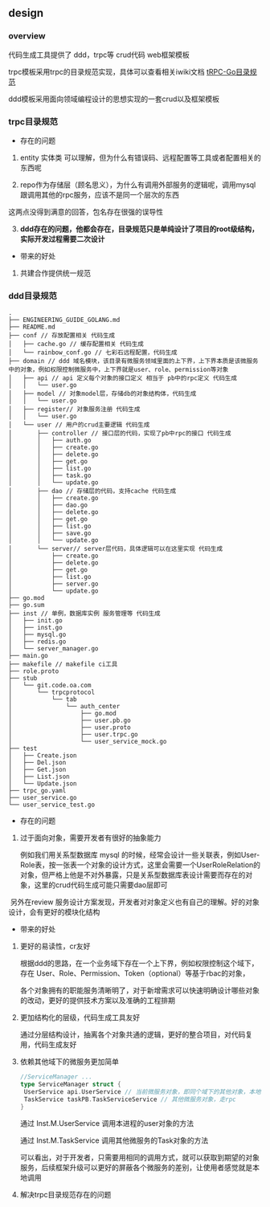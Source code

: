 ## design

### overview

代码生成工具提供了 ddd，trpc等 crud代码 web框架模板

trpc模板采用trpc的目录规范实现，具体可以查看相关iwiki文档 [tRPC-Go目录规范](https://iwiki.woa.com/pages/viewpage.action?pageId=655870569)

ddd模板采用面向领域编程设计的思想实现的一套crud以及框架模板

### trpc目录规范

- 存在的问题

1. entity 实体类 可以理解，但为什么有错误码、远程配置等工具或者配置相关的东西呢

2. repo作为存储层（顾名思义），为什么有调用外部服务的逻辑呢，调用mysql跟调用其他的rpc服务，应该不是同一个层次的东西

这两点没得到满意的回答，包名存在很强的误导性

3. <b>ddd存在的问题，他都会存在，目录规范只是单纯设计了项目的root级结构，实际开发过程需要二次设计</b>

- 带来的好处

1. 共建合作提供统一规范

### ddd目录规范

```shell
.
├── ENGINEERING_GUIDE_GOLANG.md
├── README.md
├── conf // 存放配置相关 代码生成
│   ├── cache.go // 缓存配置相关 代码生成
│   └── rainbow_conf.go // 七彩石远程配置，代码生成
├── domain // ddd 域名模块，该目录有微服务领域里面的上下界，上下界本质是该微服务中的对象，例如权限控制微服务中，上下界就是user、role、permission等对象
│   ├── api // api 定义每个对象的接口定义 相当于 pb中的rpc定义 代码生成
│   │   └── user.go
│   ├── model // 对象model层，存储db的对象结构体，代码生成
│   │   └── user.go
│   ├── register// 对象服务注册 代码生成
│   │   └── user.go
│   └── user // 用户的crud主要逻辑 代码生成
│       ├── controller // 接口层的代码，实现了pb中rpc的接口 代码生成
│       │   ├── auth.go
│       │   ├── create.go
│       │   ├── delete.go
│       │   ├── get.go
│       │   ├── list.go
│       │   ├── task.go
│       │   └── update.go
│       ├── dao // 存储层的代码，支持cache 代码生成
│       │   ├── create.go
│       │   ├── dao.go
│       │   ├── delete.go
│       │   ├── get.go
│       │   ├── list.go
│       │   ├── save.go
│       │   └── update.go
│       └── server// server层代码，具体逻辑可以在这里实现 代码生成
│           ├── create.go
│           ├── delete.go
│           ├── get.go
│           ├── list.go
│           ├── server.go
│           └── update.go
├── go.mod
├── go.sum
├── inst // 单例，数据库实例 服务管理等 代码生成
│   ├── init.go
│   ├── inst.go
│   ├── mysql.go
│   ├── redis.go
│   └── server_manager.go
├── main.go
├── makefile // makefile ci工具
├── role.proto
├── stub
│   └── git.code.oa.com
│       └── trpcprotocol
│           └── tab
│               └── auth_center
│                   ├── go.mod
│                   ├── user.pb.go
│                   ├── user.proto
│                   ├── user.trpc.go
│                   └── user_service_mock.go
├── test
│   ├── Create.json
│   ├── Del.json
│   ├── Get.json
│   ├── List.json
│   └── Update.json
├── trpc_go.yaml
├── user_service.go
└── user_service_test.go
```



- 存在的问题

1. 过于面向对象，需要开发者有很好的抽象能力

   例如我们用关系型数据库 mysql 的时候，经常会设计一些关联表，例如User-Role表，按一张表一个对象的设计方式，这里会需要一个UserRoleRelation的对象，但严格上他是不对外暴露，只是关系型数据库表设计需要而存在的对象，这里的crud代码生成可能只需要dao层即可

​		另外在review 服务设计方案发现，开发者对对象定义也有自己的理解。好的对象设计，会有更好的模块化结构

- 带来的好处

1. 更好的易读性，cr友好

   根据ddd的思路，在一个业务域下存在一个上下界，例如权限控制这个域下，存在 User、Role、Permission、Token（optional）等基于rbac的对象，

   各个对象拥有的职能服务清晰明了，对于新增需求可以快速明确设计哪些对象的改动，更好的提供技术方案以及准确的工程排期

2. 更加结构化的层级，代码生成工具友好

   通过分层结构设计，抽离各个对象共通的逻辑，更好的整合项目，对代码复用，代码生成友好

3. 依赖其他域下的微服务更加简单

   ```go
   //ServiceManager ...
   type ServiceManager struct {
   	UserService api.UserService // 当前微服务对象，即同个域下的其他对象，本地代码调用，不需要走rpc
   	TaskService taskPB.TaskServiceService // 其他微服务对象，走rpc
   }
   ```

   通过 Inst.M.UserService 调用本进程的user对象的方法

   通过 Inst.M.TaskService 调用其他微服务的Task对象的方法

   可以看出，对于开发者，只需要用相同的调用方式，就可以获取到期望的对象服务，后续框架升级可以更好的屏蔽各个微服务的差别，让使用者感觉就是本地调用

4. 解决trpc目录规范存在的问题

   